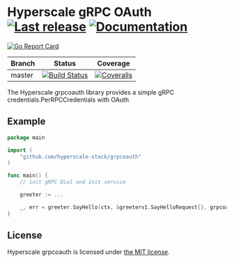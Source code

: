 # Hyperscale gRPC OAuth [![Last release](https://img.shields.io/github/release/hyperscale-stack/grpcoauth.svg)](https://github.com/hyperscale-stack/grpcoauth/releases/latest) [![Documentation](https://godoc.org/github.com/hyperscale-stack/grpcoauth?status.svg)](https://godoc.org/github.com/hyperscale-stack/grpcoauth)

[![Go Report Card](https://goreportcard.com/badge/github.com/hyperscale-stack/grpcoauth)](https://goreportcard.com/report/github.com/hyperscale-stack/grpcoauth)

| Branch | Status                                                                                                                                                                           | Coverage                                                                                                                                                     |
| ------ | -------------------------------------------------------------------------------------------------------------------------------------------------------------------------------- | ------------------------------------------------------------------------------------------------------------------------------------------------------------ |
| master | [![Build Status](https://github.com/hyperscale-stack/grpcoauth/workflows/Go/badge.svg?branch=master)](https://github.com/hyperscale-stack/grpcoauth/actions?query=workflow%3AGo) | [![Coveralls](https://img.shields.io/coveralls/hyperscale-stack/grpcoauth/master.svg)](https://coveralls.io/github/hyperscale-stack/grpcoauth?branch=master) |

The Hyperscale grpcoauth library provides a simple gRPC credentials.PerRPCCredentials with OAuth

## Example

```go
package main

import (
    "github.com/hyperscale-stack/grpcoauth"
)

func main() {
    // init gRPC Dial and init service

    greeter := ...

    _, err = greeter.SayHello(ctx, &greeterv1.SayHelloRequest{}, grpcoauth.PerRPCTokenCredentials("feadbb35-c2be-4529-b2a6-19109e07eaa3"))
}

```

## License

Hyperscale grpcoauth is licensed under [the MIT license](LICENSE.md).
